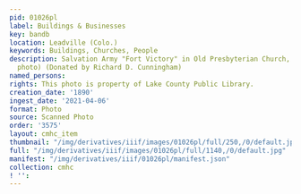 ```yaml
---
pid: 01026pl
label: Buildings & Businesses
key: bandb
location: Leadville (Colo.)
keywords: Buildings, Churches, People
description: Salvation Army "Fort Victory" in Old Presbyterian Church, 1890 (Brisbois
  photo) (Donated by Richard D. Cunningham)
named_persons: 
rights: This photo is property of Lake County Public Library.
creation_date: '1890'
ingest_date: '2021-04-06'
format: Photo
source: Scanned Photo
order: '3575'
layout: cmhc_item
thumbnail: "/img/derivatives/iiif/images/01026pl/full/250,/0/default.jpg"
full: "/img/derivatives/iiif/images/01026pl/full/1140,/0/default.jpg"
manifest: "/img/derivatives/iiif/01026pl/manifest.json"
collection: cmhc
! '': 
---
```

